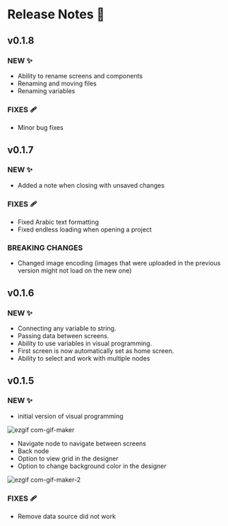 # Release Notes 🚀

## v0.1.8
### NEW ✨
- Ability to rename screens and components
- Renaming and moving files
- Renaming variables

### FIXES 🩹 
- Minor bug fixes

## v0.1.7
### NEW ✨
- Added a note when closing with unsaved changes

### FIXES 🩹 
- Fixed Arabic text formatting
- Fixed endless loading when opening a project

### BREAKING CHANGES
- Changed image encoding (images that were uploaded in the previous version might not load on the new one)

## v0.1.6
### NEW ✨
- Connecting any variable to string.
- Passing data between screens.
- Ability to use variables in visual programming.
- First screen is now automatically set as home screen.
- Ability to select and work with multiple nodes

## v0.1.5
### NEW ✨
- initial version of visual programming

![ezgif com-gif-maker](https://user-images.githubusercontent.com/9257609/172191208-68fa6e4d-f203-411f-95d1-76b0873ee600.gif)


- Navigate node to navigate between screens
- Back node
- Option to view grid in the designer
- Option to change background color in the designer

![ezgif com-gif-maker-2](https://user-images.githubusercontent.com/9257609/172191247-f49fe969-c60e-4cb3-8725-86c798e3f994.gif)


### FIXES 🩹 
- Remove data source did not work
